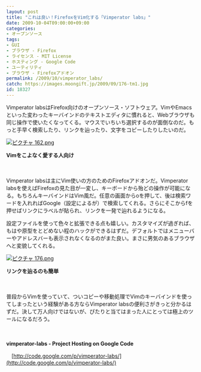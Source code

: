 ```yaml
---
layout: post
title: "これは良い！FirefoxをVim化する「Vimperator labs」"
date: 2009-10-04T09:00:00+09:00
categories:
- オープンソース
tags: 
- GUI
- ブラウザ - Firefox
- ライセンス - MIT License
- ホスティング - Google Code
- ユーティリティ
- ブラウザ - Firefoxアドオン
permalink: /2009/10/vimperator_labs/
catch: https://images.moongift.jp/2009/09/176-tm1.jpg
id: 18327
---
```

Vimperator labsはFirefox向けのオープンソース・ソフトウェア。VimやEmacsといった変わったキーバインドのテキストエディタに慣れると、Webブラウザも同じ操作で使いたくなってくる。マウスでいちいち選択するのが面倒なのだ。もっと手早く検索したり、リンクを辿ったり、文字をコピーしたりしたいのだ。

  

[![ピクチャ 162.png](https://images.moongift.jp/2009/09/162-tm1.jpg)](https://images.moongift.jp/2009/09/1621.png)  
  
**Vimをこよなく愛する人向け**

  

　

  

Vimperator labsは主にVim使いの方のためのFirefoxアドオンだ。Vimperator labsを使えばFirefoxの見た目が一変し、キーボードから殆どの操作が可能になる。もちろんキーバインドはVim風だ。任意の画面からoを押して、後は検索ワードを入れればGoogle（設定によるが）で検索してくれる。さらにそこからfを押せばリンクにラベルが貼られ、リンクを一発で辿れるようになる。

  
  
<!--more-->

設定ファイルを使って色々と拡張できる点も嬉しい。カスタマイズが過ぎれば、もはや原型をとどめない程のハックができるはずだ。デフォルトではメニューバーやアドレスバーも表示されなくなるのがまた良い。まさに男気のあるブラウザへと変貌してくれる。

  

[![ピクチャ 176.png](https://images.moongift.jp/2009/09/176-tm1.jpg)](https://images.moongift.jp/2009/09/1761.png)  
  
**リンクを辿るのも簡単**

  

　

  

普段からVimを使っていて、ついコピーや移動処理でVimのキーバインドを使ってしまったという経験がある方ならVimperator labsの便利さがきっと分かるはずだ。決して万人向けではないが、ぴたりと当てはまった人にとっては極上のツールになるだろう。

  

　

  

**vimperator-labs - Project Hosting on Google Code**  
  
　[http://code.google.com/p/vimperator-labs/](http://code.google.com/p/vimperator-labs/)

  
